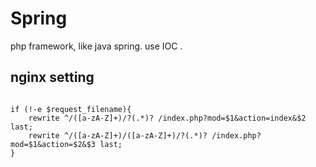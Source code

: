 # Spring
php framework, like java spring. use IOC .

## nginx setting 
<pre><code>
if (!-e $request_filename){
    rewrite ^/([a-zA-Z]+)/?(.*)? /index.php?mod=$1&action=index&$2 last;
    rewrite ^/([a-zA-Z]+)/([a-zA-Z]+)/?(.*)? /index.php?mod=$1&action=$2&$3 last;
}
</code></pre>

